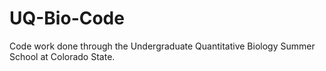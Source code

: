 # UQ-Bio-Code
Code work done through the Undergraduate Quantitative Biology Summer School at Colorado State.
